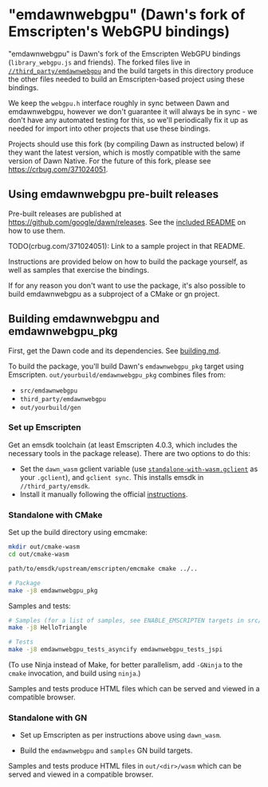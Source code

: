 # "emdawnwebgpu" (Dawn's fork of Emscripten's WebGPU bindings)

"emdawnwebgpu" is Dawn's fork of the Emscripten WebGPU bindings
(`library_webgpu.js` and friends). The forked files live in
[`//third_party/emdawnwebgpu`](../third_party/emdawnwebgpu/)
and the build targets in this directory produce the other files needed to build
an Emscripten-based project using these bindings.

We keep the `webgpu.h` interface roughly in sync between Dawn and emdawnwebgpu,
however we don't guarantee it will always be in sync - we don't have any
automated testing for this, so we'll periodically fix
it up as needed for import into other projects that use these bindings.

Projects should use this fork (by compiling Dawn as instructed below) if they
want the latest version, which is mostly compatible with the same version of Dawn
Native. For the future of this fork, please see <https://crbug.com/371024051>.

## Using emdawnwebgpu pre-built releases

Pre-built releases are published at <https://github.com/google/dawn/releases>.
See the [included README](./pkg/README.md) on how to use them.

TODO(crbug.com/371024051): Link to a sample project in that README.

Instructions are provided below on how to build the package yourself, as well as
samples that exercise the bindings.

If for any reason you don't want to use the package, it's also possible to
build emdawnwebgpu as a subproject of a CMake or gn project.

## Building emdawnwebgpu and emdawnwebgpu_pkg

First, get the Dawn code and its dependencies.
See [building.md](../../docs/building.md).

To build the package, you'll build Dawn's `emdawnwebgpu_pkg` target using
Emscripten. `out/yourbuild/emdawnwebgpu_pkg` combines files from:
- `src/emdawnwebgpu`
- `third_party/emdawnwebgpu`
- `out/yourbuild/gen`

### Set up Emscripten

Get an emsdk toolchain (at least Emscripten 4.0.3, which includes the necessary
tools in the package release). There are two options to do this:

- Set the `dawn_wasm` gclient variable (use
  [`standalone-with-wasm.gclient`](../../scripts/standalone-with-wasm.gclient)
  as your `.gclient`), and `gclient sync`.
  This installs emsdk in `//third_party/emsdk`.
- Install it manually following the official
  [instructions](https://emscripten.org/docs/getting_started/downloads.html#installation-instructions-using-the-emsdk-recommended).

### Standalone with CMake

Set up the build directory using emcmake:

```sh
mkdir out/cmake-wasm
cd out/cmake-wasm

path/to/emsdk/upstream/emscripten/emcmake cmake ../..

# Package
make -j8 emdawnwebgpu_pkg
```

Samples and tests:

```sh
# Samples (for a list of samples, see ENABLE_EMSCRIPTEN targets in src/dawn/samples/CMakeLists.txt)
make -j8 HelloTriangle

# Tests
make -j8 emdawnwebgpu_tests_asyncify emdawnwebgpu_tests_jspi
```

(To use Ninja instead of Make, for better parallelism, add `-GNinja` to the
`cmake` invocation, and build using `ninja`.)

Samples and tests produce HTML files which can be served and viewed in a compatible browser.

### Standalone with GN

- Set up Emscripten as per instructions above using `dawn_wasm`.

- Build the `emdawnwebgpu` and `samples` GN build targets.

Samples and tests produce HTML files in `out/<dir>/wasm` which can be served and viewed in a compatible browser.
